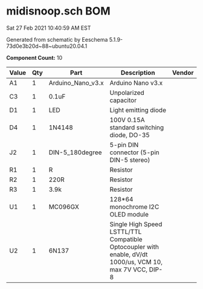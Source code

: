 # midisnoop.sch BOM

Sat 27 Feb 2021 10:40:59 AM EST

Generated from schematic by Eeschema 5.1.9-73d0e3b20d~88~ubuntu20.04.1

**Component Count:** 10

| Value | Qty | Part | Description | Vendor |
| ----- | --- | ---- | ----------- | ------ |
| A1 | 1 | Arduino_Nano_v3.x | Arduino Nano v3.x |  |
| C3 | 1 | 0.1uF | Unpolarized capacitor |  |
| D1 | 1 | LED | Light emitting diode |  |
| D4 | 1 | 1N4148 | 100V 0.15A standard switching diode, DO-35 |  |
| J2 | 1 | DIN-5_180degree | 5-pin DIN connector (5-pin DIN-5 stereo) |  |
| R1 | 1 | R | Resistor |  |
| R2 | 1 | 220R | Resistor |  |
| R3 | 1 | 3.9k | Resistor |  |
| U1 | 1 | MC096GX | 128*64 monochrome I2C OLED module |  |
| U2 | 1 | 6N137 | Single High Speed LSTTL/TTL Compatible Optocoupler with enable, dV/dt 1000/us, VCM 10, max 7V VCC, DIP-8 |  |
    
